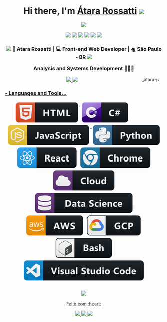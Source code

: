 <div align="center">
   <h1>Hi there, I'm <a href="https://hemant.codes">Átara Rossatti</a> <img src="https://media.giphy.com/media/hvRJCLFzcasrR4ia7z/giphy.gif" width="25px"> </h1>
   <img src="https://pronoun.cyou/x/y?subject=She&object=Her&height=20"> 
</div>

<p align='center'>
   <a href="https://www.youtube.com/channel/UCTKuBkzcLU78PTAn6B8j99w" target="_blank"><img src="https://img.shields.io/badge/YouTube-FF0000?style=for-the-badge&logo=youtube&logoColor=white" target="_blank"></a>
  <a href="https://www.instagram.com/um_raio_de_sol_/" target="_blank"><img src="https://img.shields.io/badge/-Instagram-%23E4405F?style=for-the-badge&logo=instagram&logoColor=white" target="_blank"></a>
  <a href="https://www.twitch.tv/sixty0" target="_blank"><img src="https://img.shields.io/badge/Twitch-9146FF?style=for-the-badge&logo=twitch&logoColor=white" target="_blank"></a>
 <a href="https://discord.gg/vNgekgG4ta" target="_blank"><img src="https://img.shields.io/badge/Discord-7289DA?style=for-the-badge&logo=discord&logoColor=white" target="_blank"></a> 
  <a href = "mailto:atarasilva@hotmail.com"><img src= "https://img.shields.io/badge/Microsoft_Outlook-0078D4?style=for-the-badge&logo=microsoft-outlook&logoColor=white" target="_blank"></a>
  <a href="https://www.linkedin.com/in/atararsilva/" target="_blank"><img src="https://img.shields.io/badge/-LinkedIn-%230077B5?style=for-the-badge&logo=linkedin&logoColor=white" target="_blank"></a> 
 </p>
 
 <div align="center">
<h3><img src="https://www.alura.com.br/artigos/assets/como-criar-um-readme-para-seu-perfil-github/imagem14.gif" width="40"> 🙎 Atara Rossatti | 💻 Front-end Web Developer | 🛸 São Paulo - BR  <img src="https://www.alura.com.br/artigos/assets/como-criar-um-readme-para-seu-perfil-github/imagem14.gif" width="40"><p> 
Analysis and Systems Development 👩🏻‍🎓</p></h3>
</div>
 
<div align="center">
  <a href="https://github.com/atararossatti">
  <img height="180em" src="https://github-readme-stats.vercel.app/api?username=atararossatti&show_icons=true&hide=contribs,prs&cache_seconds=86400&theme=monokai"/>
  <img height="180em" src="https://github-readme-stats.vercel.app/api/top-langs/?username=atararossatti&layout=compact&langs_count=7&theme=monokai"/>
  <img align="right" alt="atara-pic" height="150" style="border-radius:50px;" src="https://blogger.googleusercontent.com/img/b/R29vZ2xl/AVvXsEhETGeaAyZsEybRwKDHBEUlvAM1l5aME2T-L__iAzOnMbctJdNNsKINBCrO-H6wKbUd0aYvJ6d0te4Bx9M-kuVoeXRJChJ7i5kSKxWhFqJ2cmY6gnFJwcsxsuAhVCcrMVmMhiUg1k-dWwAo6EyBpklwhmxsZM1Zfqep7769_l_pO8wazT-ThuP2fzAm4Q/s320/Design_sem_nome.gif width=676&height=676">
</div>


 ### - Languages and Tools...
 <p align="center">
  <img src="https://raw.githubusercontent.com/8bithemant/8bithemant/master/svg/dev/languages/html.svg" alt="html" style="vertical-align:top; margin:4px">    
  <img src="https://raw.githubusercontent.com/8bithemant/8bithemant/master/svg/dev/languages/csharp.svg" alt="csharp" style="vertical-align:top; margin:4px">
  <img src="https://raw.githubusercontent.com/8bithemant/8bithemant/master/svg/dev/languages/js.svg" alt="js" style="vertical-align:top; margin:4px">
  <img src="https://raw.githubusercontent.com/8bithemant/8bithemant/master/svg/dev/languages/python.svg" alt="python" style="vertical-align:top; margin:4px">
  <img src="https://raw.githubusercontent.com/8bithemant/8bithemant/master/svg/dev/frameworks/react.svg" alt="react" style="vertical-align:top; margin:4px">
  <img src="https://raw.githubusercontent.com/8bithemant/8bithemant/master/svg/dev/misc/chrome.svg" alt="chrome" style="vertical-align:top; margin:4px">
  <img src="https://raw.githubusercontent.com/8bithemant/8bithemant/master/svg/dev/misc/cloud.svg" alt="cloud" style="vertical-align:top; margin:4px">
  <img src="https://raw.githubusercontent.com/8bithemant/8bithemant/master/svg/dev/misc/datascience.svg" alt="datascience" style="vertical-align:top; margin:4px">
  <img src="https://raw.githubusercontent.com/8bithemant/8bithemant/master/svg/dev/services/aws.svg" alt="aws" style="vertical-align:top; margin:4px">
  <img src="https://raw.githubusercontent.com/8bithemant/8bithemant/master/svg/dev/services/gcp.svg" alt="gcp" style="vertical-align:top; margin:4px">
  <img src="https://raw.githubusercontent.com/8bithemant/8bithemant/master/svg/dev/tools/bash.svg" alt="bash" style="vertical-align:top; margin:4px">
  <img src="https://raw.githubusercontent.com/8bithemant/8bithemant/master/svg/dev/tools/visualstudio_code.svg" alt="vscode" style="vertical-align:top; margin:4px">
 </p>
   

 </div>

##
  
<div> 

  
   <div align="center">
   <img src="https://media.giphy.com/media/f9XgHHnPnDjOF1hWpl/giphy.gif" />
   </div>
 
  <div align="center">
  <p>Feito com :heart: </p>
</div>

<p align="center">
 <img src= "https://img.icons8.com/emoji/512/spain-emoji.png" width="40">
 <img src= "https://img.icons8.com/emoji/512/us-outlying-islands-emoji.png" width="40">
 <img src= "https://img.icons8.com/emoji/512/brazil-emoji.png" width="40">
              
